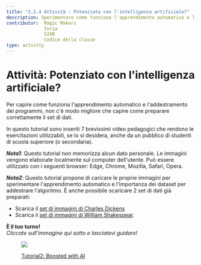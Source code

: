 ```yaml
---
title: "3.2.4 Attività : Potenziata con l'intelligenza artificiale?"
description: Sperimentare come funziona l'apprendimento automatico e l'addestramento dei programmi e verificare l'importanza di set di dati preparati correttamente
contributor:  Magic Makers
              Inria
              S24B
              Codice della classe     
type: activity
---
```


# Attività: Potenziato con l'intelligenza artificiale?
Per capire come funziona l'apprendimento automatico e l'addestramento dei programmi, non c'è modo migliore che capire come preparare correttamente il set di dati.

In questo tutorial sono inseriti 7 brevissimi video pedagogici che rendono le esercitazioni utilizzabili, se lo si desidera, anche da un pubblico di studenti di scuola superiore (o secondaria).

**_Nota1_**: Questo tutorial non memorizza alcun dato personale. Le immagini vengono elaborate localmente sul computer dell'utente. Può essere utilizzato con i seguenti browser: Edge, Chrome, Mozilla, Safari, Opera.

**_Nota2_**: Questo tutorial propone di caricare le proprie immagini per sperimentare l'apprendimento automatico e l'importanza dei dataset per addestrare l'algoritmo. È anche possibile scaricare 2 set di dati già preparati:  
- Scarica il [set di immagini di Charles Dickens](Images/Images-set-of-Charles-Dickens.zip)  
- Scarica il [set di immagini di William Shakespear](Images/Images-set-of-William-Shakespear.zip).


**È il tuo turno!**  
_Cliccate sull'immagine qui sotto e lasciatevi guidare!_

<a href="https://pixees.fr/classcodeiai/app/tuto2?lang=it" target="_blank"><figure>
  <img src="Images/IA-M.2.1.2.png" />
  <figcaption> Tutorial2: Boosted with AI </figcaption>
</figure></a>
